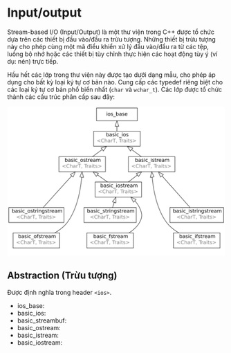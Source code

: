 # Input/output

Stream-based I/O (Input/Output) là một thư viện trong C++ được tổ chức dựa trên các thiết bị đầu vào/đầu ra trừu tượng. Những thiết bị trừu tượng này cho phép cùng một mã điều khiển xử lý đầu vào/đầu ra từ các tệp, luồng bộ nhớ hoặc các thiết bị tùy chỉnh thực hiện các hoạt động tùy ý (ví dụ: nén) trực tiếp.

Hầu hết các lớp trong thư viện này được tạo dưới dạng mẫu, cho phép áp dụng cho bất kỳ loại ký tự cơ bản nào. Cung cấp các typedef riêng biệt cho các loại ký tự cơ bản phổ biến nhất (`char` và `wchar_t`). Các lớp được tổ chức thành các cấu trúc phân cấp sau đây:

<img src="..\images\0\06\std-io-complete-inheritance.svg">

## Abstraction (Trừu tượng)
Được định nghĩa trong header `<ios>`.
- ios_base:
- basic_ios:
- basic_streambuf:
- basic_ostream:
- basic_istream:
- basic_iostream: